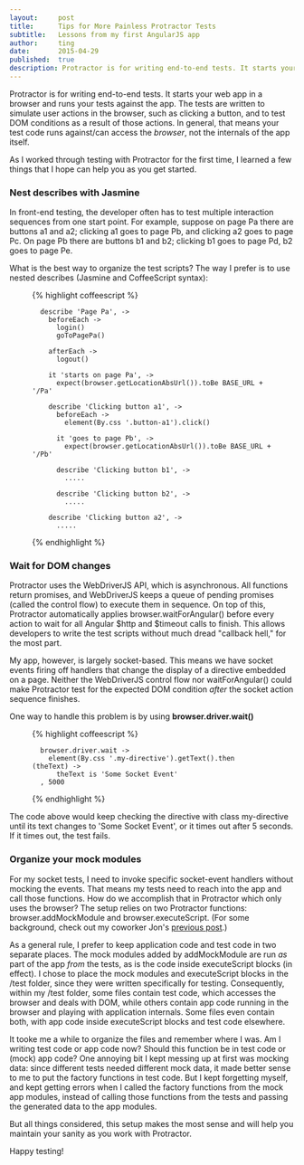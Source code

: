 ```yaml
---
layout:     post
title:      Tips for More Painless Protractor Tests
subtitle:   Lessons from my first AngularJS app
author:     ting
date:       2015-04-29
published:  true
description: Protractor is for writing end-to-end tests. It starts your web app in a browser and runs your tests against the app. The tests are written to simulate user actions in the browser, such as clicking a button, and to test DOM conditions as a result of those actions.
---
```


Protractor is for writing end-to-end tests. It starts your web app in a browser and runs your tests against the app. The tests are written to simulate user actions in the browser, such as clicking a button, and to test DOM conditions as a result of those actions. In general, that means your test code runs against/can access the *browser*, not the internals of the app itself.

As I worked through testing with Protractor for the first time, I learned a few things that I hope can help you as you get started.

<!--more-->

### Nest describes with Jasmine

In front-end testing, the developer often has to test multiple interaction sequences from one start point. For example, suppose on page Pa there are buttons a1 and a2; clicking a1 goes to page Pb, and clicking a2 goes to page Pc. On page Pb there are buttons b1 and b2; clicking b1 goes to page Pd, b2 goes to page Pe.

What is the best way to organize the test scripts? The way I prefer is to use nested describes (Jasmine and CoffeeScript syntax):

<figure>
  {% highlight coffeescript %}

      describe 'Page Pa', ->
        beforeEach ->
          login()
          goToPagePa()

        afterEach ->
          logout()

        it 'starts on page Pa', ->
          expect(browser.getLocationAbsUrl()).toBe BASE_URL + '/Pa'

        describe 'Clicking button a1', ->
          beforeEach ->
            element(By.css '.button-a1').click()

          it 'goes to page Pb', ->
            expect(browser.getLocationAbsUrl()).toBe BASE_URL + '/Pb'

          describe 'Clicking button b1', ->
            .....

          describe 'Clicking button b2', ->
            .....

        describe 'Clicking button a2', ->
          .....

  {% endhighlight %}
</figure>

### Wait for DOM changes

Protractor uses the WebDriverJS API, which is asynchronous. All functions return promises, and WebDriverJS keeps a queue of pending promises (called the control flow) to execute them in sequence. On top of this, Protractor automatically applies browser.waitForAngular() before every action to wait for all Angular $http and $timeout calls to finish. This allows developers to write the test scripts without much dread "callback hell," for the most part.

My app, however, is largely socket-based. This means we have socket events firing off handlers that change the display of a directive embedded on a page. Neither the WebDriverJS control flow nor waitForAngular() could make Protractor test for the expected DOM condition *after* the socket action sequence finishes.

One way to handle this problem is by using **browser.driver.wait()**

<figure>
  {% highlight coffeescript %}

      browser.driver.wait ->
        element(By.css '.my-directive').getText().then (theText) ->
          theText is 'Some Socket Event'
      , 5000

  {% endhighlight %}
</figure>

The code above would keep checking the directive with class my-directive until its text changes to 'Some Socket Event', or it times out after 5 seconds. If it times out, the test fails.

### Organize your mock modules

For my socket tests, I need to invoke specific socket-event handlers without mocking the events. That means my tests need to reach into the app and call those functions. How do we accomplish that in Protractor which only uses the browser? The setup relies on two Protractor functions: browser.addMockModule and browser.executeScript. (For some background, check out my coworker Jon's [previous post](http://www.functionalimperative.com/2015/04/22/protractor-socket-mocks.html).)

As a general rule, I prefer to keep application code and test code in two separate places. The mock modules added by addMockModule are run *as* part of the app *from* the tests, as is the code inside executeScript blocks (in effect). I chose to place the mock modules and executeScript blocks in the /test folder, since they were written specifically for testing. Consequently, within my /test folder, some files contain test code, which accesses the browser and deals with DOM, while others contain app code running in the browser and playing with application internals. Some files even contain both, with app code inside executeScript blocks and test code elsewhere.

It tooke me a while to organize the files and remember where I was. Am I writing test code or app code now? Should this function be in test code or (mock) app code? One annoying bit I kept messing up at first was mocking data: since different tests needed different mock data, it made better sense to me to put the factory functions in test code. But I kept forgetting myself, and kept getting errors when I called the factory functions from the mock app modules, instead of calling those functions from the tests and passing the generated data to the app modules.

But all things considered, this setup makes the most sense and will help you maintain your sanity as you work with Protractor.

Happy testing!

